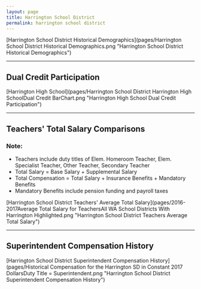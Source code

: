 ```yaml
---
layout: page
title: Harrington School District
permalink: harrington school district
---
```



[Harrington School District Historical Demographics](pages/Harrington School District Historical Demographics.png "Harrington School District Historical Demographics")

___

## Dual Credit Participation

[Harrington High School](pages/Harrington School District Harrington High SchoolDual Credit BarChart.png "Harrington High School Dual Credit Participation")


___

## Teachers' Total Salary Comparisons
### Note:
- Teachers include duty titles of Elem. Homeroom Teacher, Elem. Specialist Teacher, Other Teacher, Secondary Teacher
- Total Salary = Base Salary + Supplemental Salary
- Total Compensation = Total Salary + Insurance Benefits + Mandatory Benefits
- Mandatory Benefits include pension funding and payroll taxes

[Harrington School District Teachers' Average Total Salary](pages/2016-2017Average Total Salary for TeachersAll WA School Districts With Harrington Highlighted.png "Harrington School District Teachers Average Total Salary")


___

## Superintendent Compensation History

[Harrington School District Superintendent Compensation History](pages/Historical Compensation for the Harrington SD in Constant 2017 DollarsDuty Title = Superintendent.png "Harrington School District Superintendent Compensation History")

